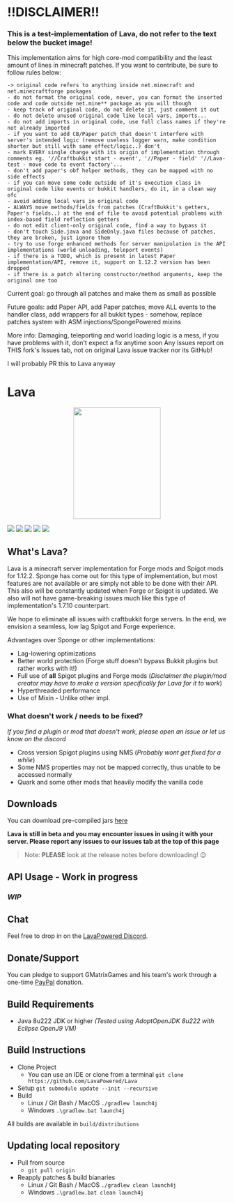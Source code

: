 # !!DISCLAIMER!!
### This is a test-implementation of Lava, do not refer to the text below the bucket image!

This implementation aims for high core-mod compatibility and the least amount of lines in minecraft patches. If you want to contribute, be sure to follow rules below:
```
-> original code refers to anything inside net.minecraft and net.minecraftforge packages
- do not format the original code, never, you can format the inserted code and code outside net.mine** package as you will though
- keep track of original code, do not delete it, just comment it out
- do not delete unused original code like local vars, imports...
- do not add imports in original code, use full class names if they're not already imported
- if you want to add CB/Paper patch that doesn't interfere with server's intended logic (remove useless logger warn, make condition shorter but still with same effect/logic..) don't
- mark EVERY single change with its origin of implementation through comments eg. '//Craftbukkit start - event', '//Paper - field' '//Lava-test - move code to event factory'...
- don't add paper's obf helper methods, they can be mapped with no side effects
- if you can move some code outside of it's execution class in original code like events or bukkit handlers, do it, in a clean way ofc
- avoid adding local vars in original code
- ALWAYS move methods/fields from patches (CraftBukkit's getters, Paper's fields..) at the end of file to avoid potential problems with index-based field reflection getters
- do not edit client-only original code, find a way to bypass it
- don't touch Side.java and SideOnly.java files because of patches, they are broken, just ignore them
- try to use forge enhanced methods for server manipulation in the API implementations (world unloading, teleport events)
- if there is a TODO, which is present in latest Paper implementation/API, remove it, support on 1.12.2 version has been dropped
- if there is a patch altering constructor/method arguments, keep the original one too
```
Current goal: go through all patches and make them as small as possible

Future goals: add Paper API, add Paper patches, move ALL events to the handler class, add wrappers for all bukkit types - somehow, replace patches system with ASM injections/SpongePowered mixins

More info: Damaging, teleporting and world loading logic is a mess, if you have problems with it, don't expect a fix anytime soon
           Any issues report on THIS fork's Issues tab, not on original Lava issue tracker nor its GitHub!

I will probably PR this to Lava anyway
# Lava
<p align="center">
  <img width="200" height="256" src="https://cdn.discordapp.com/attachments/363849042586763274/591474785356349450/Lava.png">
</p>

![](https://ci.codemc.org/buildStatus/icon?job=LavaPowered%2FLava&style=flat-square)
![](https://img.shields.io/github/last-commit/LavaPowered/Lava.svg?style=popout-square)
![](https://img.shields.io/github/stars/LavaPowered/Lava.svg?label=Stars&style=popout-square)
[![](https://img.shields.io/discord/558776046166474773.svg?label=Join%20us%20on%20Discord&style=popout-square)](https://discord.gg/QuEhEXY)
![](https://img.shields.io/github/license/LavaPowered/Lava.svg?style=popout-square)

## What's Lava?
Lava is a minecraft server implementation for Forge mods and Spigot mods for 1.12.2. Sponge has come out for this type of implementation, but most features are not available or are simply not able to be done with their API. This also will be constantly updated when Forge or Spigot is updated. We also will not have game-breaking issues much like this type of implementation's 1.7.10 counterpart.

We hope to eliminate all issues with craftbukkit forge servers. In the end, we envision a seamless, low lag Spigot and Forge experience.

Advantages over Sponge or other implementations:
+ Lag-lowering optimizations
+ Better world protection (Forge stuff doesn't bypass Bukkit plugins but rather works with it!)
+ Full use of **all** Spigot plugins and Forge mods (*Disclaimer the plugin/mod creator may have to make a version specifically for Lava for it to work*)
+ Hyperthreaded performance
+ Use of Mixin - Unlike other impl.

### What doesn't work / needs to be fixed?
*If you find a plugin or mod that doesn't work, please open an issue or let us know on the discord*
- Cross version Spigot plugins using NMS (*Probably wont get fixed for a while*)
- Some NMS properties may not be mapped correctly, thus unable to be accessed normally
- Quark and some other mods that heavily modify the vanilla code

## Downloads
You can download pre-compiled jars [here](https://ci.codemc.org/job/LavaPowered/job/Lava/)

**Lava is still in beta and you may encounter issues in using it with your server. Please report any issues to our issues tab at the top of this page**

> Note: **PLEASE** look at the release notes before downloading! :wink:

## API Usage - **Work in progress**
### ***WIP***

## Chat

Feel free to drop in on the [LavaPowered Discord](https://discord.gg/QuEhEXY).

## Donate/Support

You can pledge to support GMatrixGames and his team's work through a one-time [PayPal](http://paypal.me/GMatrixCodes) donation.

## Build Requirements
* Java 8u222 JDK or higher *(Tested using AdoptOpenJDK 8u222 with Eclipse OpenJ9 VM)*

## Build Instructions
* Clone Project
    * You can use an IDE or clone from a terminal
    `git clone https://github.com/LavaPowered/Lava`
* Setup
    `git submodule update --init --recursive`
* Build
    * Linux / Git Bash / MacOS
    `./gradlew launch4j`
    * Windows
    `.\gradlew.bat launch4j`

All builds are available in `build/distributions`

## Updating local repository

* Pull from source
    * `git pull origin`
* Reapply patches & build bianaries
    * Linux / Git Bash / MacOS
    `./gradlew clean launch4j`
    * Windows
    `.\gradlew.bat clean launch4j`